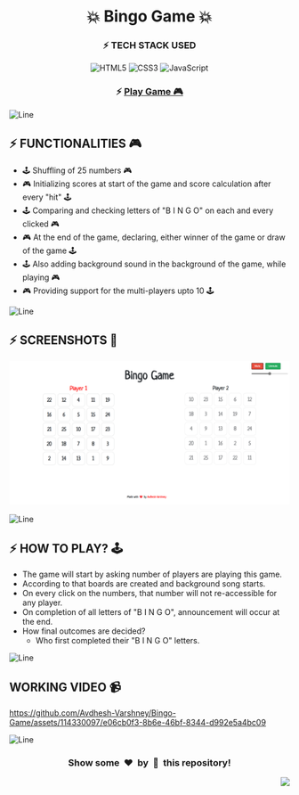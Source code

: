 <h1 align='center'>💥 Bingo Game 💥</h1>

<div align='center'>

### :zap: **TECH STACK USED** 

  ![HTML5](https://img.shields.io/badge/html5-%23E34F26.svg?style=for-the-badge&logo=html5&logoColor=white)
  ![CSS3](https://img.shields.io/badge/css3-%231572B6.svg?style=for-the-badge&logo=css3&logoColor=white)
  ![JavaScript](https://img.shields.io/badge/javascript-%23323330.svg?style=for-the-badge&logo=javascript&logoColor=%23F7DF1E)

### :zap: **[Play Game 🎮](https://gamebingo.netlify.app/)**

</div>

![Line](https://user-images.githubusercontent.com/85225156/171937799-8fc9e255-9889-4642-9c92-6df85fb86e82.gif)

## :zap: **FUNCTIONALITIES 🎮** 

- 🕹️ Shuffling of 25 numbers 🎮
- 🎮 Initializing scores at start of the game and score calculation after every "hit" 🕹️
- 🕹️ Comparing and checking letters of "B I N G O" on each and every clicked 🎮
- 🎮 At the end of the game, declaring, either winner of the game or draw of the game 🕹️
- 🕹️ Also adding background sound in the background of the game, while playing 🎮
- 🎮 Providing support for the multi-players upto 10 🕹️

![Line](https://user-images.githubusercontent.com/85225156/171937799-8fc9e255-9889-4642-9c92-6df85fb86e82.gif)

## :zap: **SCREENSHOTS 📸**

![Screenshot](./assets/images/Screenshot.png)

![Line](https://user-images.githubusercontent.com/85225156/171937799-8fc9e255-9889-4642-9c92-6df85fb86e82.gif)

## :zap: **HOW TO PLAY? 🕹️**

- The game will start by asking number of players are playing this game.
- According to that boards are created and background song starts.
- On every click on the numbers, that number will not re-accessible for any player.
- On completion of all letters of "B I N G O", announcement will occur at the end.
- How final outcomes are decided?
    - Who first completed their "B I N G O" letters.

![Line](https://user-images.githubusercontent.com/85225156/171937799-8fc9e255-9889-4642-9c92-6df85fb86e82.gif)

## **WORKING VIDEO 📹**

https://github.com/Avdhesh-Varshney/Bingo-Game/assets/114330097/e06cb0f3-8b6e-46bf-8344-d992e5a4bc09

![Line](https://user-images.githubusercontent.com/85225156/171937799-8fc9e255-9889-4642-9c92-6df85fb86e82.gif)

<div align="center">
  <h3>Show some &nbsp;❤️&nbsp; by &nbsp;🌟&nbsp; this repository!</h3>
</div>

<a href="#top"><img src="https://img.shields.io/badge/-Back%20to%20Top-red?style=for-the-badge" align="right"/></a>
